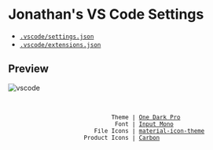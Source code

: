 # Jonathan's VS Code Settings

- [`.vscode/settings.json`](./.vscode/settings.json)
- [`.vscode/extensions.json`](./.vscode/extensions.json)

## Preview

![vscode](https://s2.loli.net/2022/04/25/pW1CaHyRIUK9QOb.png)

<br>

<p align="center">
<sub><samp>&nbsp;&nbsp;&nbsp;&nbsp;&nbsp;&nbsp;&nbsp;&nbsp;Theme | <a href="https://marketplace.visualstudio.com/items?itemName=zhuangtongfa.Material-theme">One Dark Pro</a><br>
&nbsp;&nbsp;&nbsp;&nbsp;&nbsp;&nbsp;&nbsp;Font | <a href="http://input.fontbureau.com/">Input Mono</a><br>
&nbsp;&nbsp;&nbsp;&nbsp;&nbsp;&nbsp;&nbsp;&nbsp;&nbsp;&nbsp;File Icons | <a href="https://marketplace.visualstudio.com/items?itemName=PKief.material-icon-theme">material-icon-theme</a><br>
Product Icons | <a href="https://github.com/antfu/vscode-icons-carbon">Carbon</a>&nbsp;&nbsp;&nbsp;&nbsp;&nbsp;&nbsp;</samp></sub>
</p>
